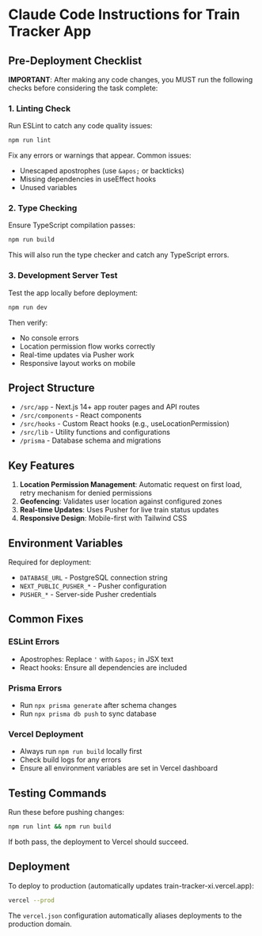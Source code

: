 # Claude Code Instructions for Train Tracker App

## Pre-Deployment Checklist

**IMPORTANT**: After making any code changes, you MUST run the following checks before considering the task complete:

### 1. Linting Check
Run ESLint to catch any code quality issues:
```bash
npm run lint
```
Fix any errors or warnings that appear. Common issues:
- Unescaped apostrophes (use `&apos;` or backticks)
- Missing dependencies in useEffect hooks
- Unused variables

### 2. Type Checking
Ensure TypeScript compilation passes:
```bash
npm run build
```
This will also run the type checker and catch any TypeScript errors.

### 3. Development Server Test
Test the app locally before deployment:
```bash
npm run dev
```
Then verify:
- No console errors
- Location permission flow works correctly
- Real-time updates via Pusher work
- Responsive layout works on mobile

## Project Structure

- `/src/app` - Next.js 14+ app router pages and API routes
- `/src/components` - React components
- `/src/hooks` - Custom React hooks (e.g., useLocationPermission)
- `/src/lib` - Utility functions and configurations
- `/prisma` - Database schema and migrations

## Key Features

1. **Location Permission Management**: Automatic request on first load, retry mechanism for denied permissions
2. **Geofencing**: Validates user location against configured zones
3. **Real-time Updates**: Uses Pusher for live train status updates
4. **Responsive Design**: Mobile-first with Tailwind CSS

## Environment Variables

Required for deployment:
- `DATABASE_URL` - PostgreSQL connection string
- `NEXT_PUBLIC_PUSHER_*` - Pusher configuration
- `PUSHER_*` - Server-side Pusher credentials

## Common Fixes

### ESLint Errors
- Apostrophes: Replace `'` with `&apos;` in JSX text
- React hooks: Ensure all dependencies are included

### Prisma Errors
- Run `npx prisma generate` after schema changes
- Run `npx prisma db push` to sync database

### Vercel Deployment
- Always run `npm run build` locally first
- Check build logs for any errors
- Ensure all environment variables are set in Vercel dashboard

## Testing Commands

Run these before pushing changes:
```bash
npm run lint && npm run build
```

If both pass, the deployment to Vercel should succeed.

## Deployment

To deploy to production (automatically updates train-tracker-xi.vercel.app):
```bash
vercel --prod
```

The `vercel.json` configuration automatically aliases deployments to the production domain.